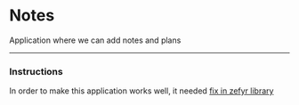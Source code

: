 # Notes
Application where we can add notes and plans

---
### Instructions
In order to make this application works well, it needed [fix in zefyr library](https://www.youtube.com/watch?v=TbrqCsOXzCs)
